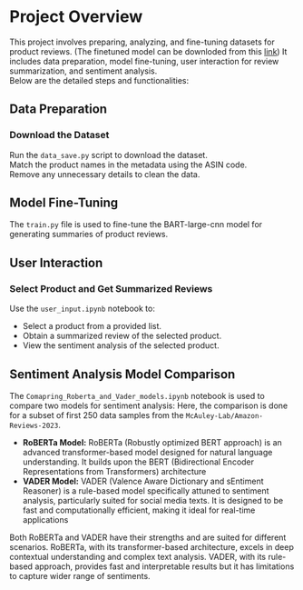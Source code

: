 # Project Overview

This project involves preparing, analyzing, and fine-tuning datasets for product reviews. (The finetuned model can be downloded from this [link](https://drive.google.com/drive/folders/1SQZ1QVrkETCadQtaSjWafvBbBTXoQI6j?usp=sharing)) 
It includes data preparation, model fine-tuning, user interaction for review summarization, and sentiment analysis.  
Below are the detailed steps and functionalities:

## Data Preparation

### Download the Dataset

Run the `data_save.py` script to download the dataset.<br>
Match the product names in the metadata using the ASIN code.<br>
Remove any unnecessary details to clean the data.

## Model Fine-Tuning

The `train.py` file is used to fine-tune the BART-large-cnn model for generating summaries of product reviews.

## User Interaction

### Select Product and Get Summarized Reviews

Use the `user_input.ipynb` notebook to:  
- Select a product from a provided list.  
- Obtain a summarized review of the selected product.  
- View the sentiment analysis of the selected product.

## Sentiment Analysis Model Comparison

The `Comapring_Roberta_and_Vader_models.ipynb` notebook is used to compare two models for sentiment analysis:
Here, the comparison is done for a subset of first 250 data samples from the `McAuley-Lab/Amazon-Reviews-2023`.

- **RoBERTa Model:** RoBERTa (Robustly optimized BERT approach) is an advanced transformer-based model designed for natural language understanding. It builds upon the BERT (Bidirectional Encoder Representations from Transformers) architecture
- **VADER Model:** VADER (Valence Aware Dictionary and sEntiment Reasoner) is a rule-based model specifically attuned to sentiment analysis, particularly suited for social media texts. It is designed to be fast and computationally efficient, making it ideal for real-time applications

Both RoBERTa and VADER have their strengths and are suited for different scenarios. RoBERTa, with its transformer-based architecture, excels in deep contextual understanding and complex text analysis. VADER, with its rule-based approach, provides fast and interpretable results but it has limitations to capture wider range of sentiments. 
